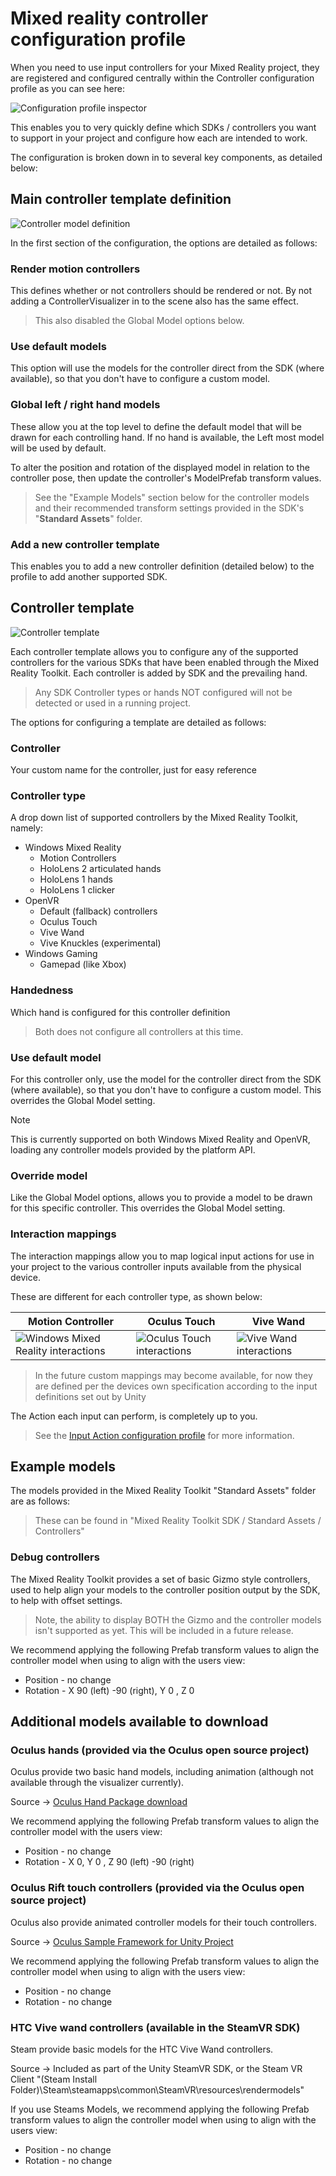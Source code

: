 # Mixed reality controller configuration profile

When you need to use input controllers for your Mixed Reality project, they are registered and configured centrally within the Controller configuration profile as you can see here:

![Configuration profile inspector](../../../Documentation/Images/ControllerConfigurationProfile/01-MixedRealityControllerConfigurationProfileInspector.png)

This enables you to very quickly define which SDKs / controllers you want to support in your project and configure how each are intended to work.

The configuration is broken down in to several key components, as detailed below:

## Main controller template definition

![Controller model definition](../../../Documentation/Images/ControllerConfigurationProfile/02-ControllerTemplateDefinition.png)

In the first section of the configuration, the options are detailed as follows:

### Render motion controllers

This defines whether or not controllers should be rendered or not.  By not adding a ControllerVisualizer in to the scene also has the same effect.
> This also disabled the Global Model options below.

### Use default models

This option will use the models for the controller direct from the SDK (where available), so that you don't have to configure a custom model.

### Global left / right hand models

These allow you at the top level to define the default model that will be drawn for each controlling hand.  If no hand is available, the Left most model will be used by default.

To alter the position and rotation of the displayed model in relation to the controller pose, then update the controller's ModelPrefab transform values.

> See the "Example Models" section below for the controller models and their recommended transform settings provided in the SDK's "**Standard Assets**" folder.

### Add a new controller template

This enables you to add a new controller definition (detailed below) to the profile to add another supported SDK.

## Controller template

![Controller template](../../../Documentation/Images/ControllerConfigurationProfile/03-ControllerTemplate.png)

Each controller template allows you to configure any of the supported controllers for the various SDKs that have been enabled through the Mixed Reality Toolkit.
Each controller is added by SDK and the prevailing hand.

> Any SDK Controller types or hands NOT configured will not be detected or used in a running project.

The options for configuring a template are detailed as follows:

### Controller

Your custom name for the controller, just for easy reference

### Controller type

A drop down list of supported controllers by the Mixed Reality Toolkit, namely:

* Windows Mixed Reality
  * Motion Controllers
  * HoloLens 2 articulated hands
  * HoloLens 1 hands
  * HoloLens 1 clicker
* OpenVR
  * Default (fallback) controllers
  * Oculus Touch
  * Vive Wand
  * Vive Knuckles (experimental)
* Windows Gaming
  * Gamepad (like Xbox)

### Handedness

Which hand is configured for this controller definition
> Both does not configure all controllers at this time.

### Use default model

For this controller only, use the model for the controller direct from the SDK (where available), so that you don't have to configure a custom model. This overrides the Global Model setting.

> [!NOTE]
> This is currently supported on both Windows Mixed Reality and OpenVR, loading any controller models provided by the platform API.

### Override model

Like the Global Model options, allows you to provide a model to be drawn for this specific controller. This overrides the Global Model setting.

### Interaction mappings

The interaction mappings allow you to map logical input actions for use in your project to the various controller inputs available from the physical device.  

These are different for each controller type, as shown below:

| Motion Controller | Oculus Touch | Vive Wand |
|---|---|---|
|![Windows Mixed Reality interactions](../../../Documentation/Images/ControllerConfigurationProfile/04-WMRInteractions.png)|![Oculus Touch interactions](../../../Documentation/Images/ControllerConfigurationProfile/05-OculusTouchInteractions.png)|![Vive Wand interactions](../../../Documentation/Images/ControllerConfigurationProfile/06-ViveWandInteractions.png)|

> In the future custom mappings may become available, for now they are defined per the devices own specification according to the input definitions set out by Unity

The Action each input can perform, is completely up to you.

> See the [Input Action configuration profile](../../../Documentation/Input/InputActions.md) for more information.

## Example models

The models provided in the Mixed Reality Toolkit "Standard Assets" folder are as follows:

> These can be found in "Mixed Reality Toolkit SDK / Standard Assets / Controllers"

### Debug controllers

The Mixed Reality Toolkit provides a set of basic Gizmo style controllers, used to help align your models to the controller position output by the SDK, to help with offset settings.
> Note, the ability to display BOTH the Gizmo and the controller models isn't supported as yet. This will be included in a future release.

We recommend applying the following Prefab transform values to align the controller model when using to align with the users view:

* Position - no change
* Rotation - X 90 (left) -90 (right), Y 0 , Z 0

## Additional models available to download

### Oculus hands (provided via the Oculus open source project)

Oculus provide two basic hand models, including animation (although not available through the visualizer currently).

Source -> [Oculus Hand Package download](https://developer.oculus.com/downloads/package/oculus-hand-models/)

We recommend applying the following Prefab transform values to align the controller model with the users view:

* Position - no change
* Rotation - X 0, Y 0 , Z 90 (left) -90 (right)

### Oculus Rift touch controllers (provided via the Oculus open source project)

Oculus also provide animated controller models for their touch controllers.

Source -> [Oculus Sample Framework for Unity Project](https://developer.oculus.com/downloads/package/oculus-sample-framework-for-unity-5-project/)

We recommend applying the following Prefab transform values to align the controller model when using to align with the users view:

* Position - no change
* Rotation - no change

### HTC Vive wand controllers (available in the SteamVR SDK)

Steam provide basic models for the HTC Vive Wand controllers.

Source -> Included as part of the Unity SteamVR SDK, or the Steam VR Client
"(Steam Install Folder)\Steam\steamapps\common\SteamVR\resources\rendermodels"

If you use Steams Models, we recommend applying the following Prefab transform values to align the controller model when using to align with the users view:

* Position - no change
* Rotation - no change
